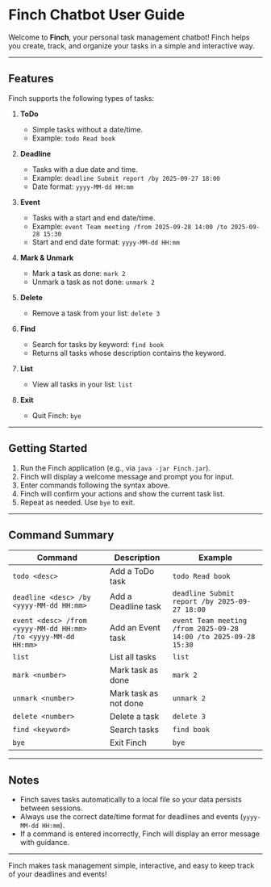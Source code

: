 # Finch Chatbot User Guide

Welcome to **Finch**, your personal task management chatbot! Finch helps you create, track, and organize your tasks in a simple and interactive way.

---

## Features

Finch supports the following types of tasks:

1. **ToDo**
    - Simple tasks without a date/time.
    - Example: `todo Read book`

2. **Deadline**
    - Tasks with a due date and time.
    - Example: `deadline Submit report /by 2025-09-27 18:00`
    - Date format: `yyyy-MM-dd HH:mm`

3. **Event**
    - Tasks with a start and end date/time.
    - Example: `event Team meeting /from 2025-09-28 14:00 /to 2025-09-28 15:30`
    - Start and end date format: `yyyy-MM-dd HH:mm`

4. **Mark & Unmark**
    - Mark a task as done: `mark 2`
    - Unmark a task as not done: `unmark 2`

5. **Delete**
    - Remove a task from your list: `delete 3`

6. **Find**
    - Search for tasks by keyword: `find book`
    - Returns all tasks whose description contains the keyword.

7. **List**
    - View all tasks in your list: `list`

8. **Exit**
    - Quit Finch: `bye`

---

## Getting Started

1. Run the Finch application (e.g., via `java -jar Finch.jar`).
2. Finch will display a welcome message and prompt you for input.
3. Enter commands following the syntax above.
4. Finch will confirm your actions and show the current task list.
5. Repeat as needed. Use `bye` to exit.

---

## Command Summary

| Command                                                        | Description           | Example                                                          |
|----------------------------------------------------------------|-----------------------|------------------------------------------------------------------|
| `todo <desc>`                                                  | Add a ToDo task       | `todo Read book`                                                 |
| `deadline <desc> /by <yyyy-MM-dd HH:mm>`                       | Add a Deadline task   | `deadline Submit report /by 2025-09-27 18:00`                    |
| `event <desc> /from <yyyy-MM-dd HH:mm> /to <yyyy-MM-dd HH:mm>` | Add an Event task     | `event Team meeting /from 2025-09-28 14:00 /to 2025-09-28 15:30` |
| `list`                                                         | List all tasks        | `list`                                                           |
| `mark <number>`                                                | Mark task as done     | `mark 2`                                                         |
| `unmark <number>`                                              | Mark task as not done | `unmark 2`                                                       |
| `delete <number>`                                              | Delete a task         | `delete 3`                                                       |
| `find <keyword>`                                               | Search tasks          | `find book`                                                      |
| `bye`                                                          | Exit Finch            | `bye`                                                            |

---

## Notes

- Finch saves tasks automatically to a local file so your data persists between sessions.
- Always use the correct date/time format for deadlines and events (`yyyy-MM-dd HH:mm`).
- If a command is entered incorrectly, Finch will display an error message with guidance.

---

Finch makes task management simple, interactive, and easy to keep track of your deadlines and events!
